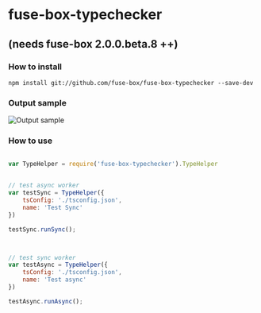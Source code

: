 # fuse-box-typechecker

## (needs fuse-box 2.0.0.beta.8 ++)

### How to install
```npm install git://github.com/fuse-box/fuse-box-typechecker --save-dev```


### Output sample
![Output sample](https://github.com/fuse-box/fuse-box-typechecker/raw/master/image/sampleNew.png "Output sample")


### How to use
```javascript

var TypeHelper = require('fuse-box-typechecker').TypeHelper


// test async worker
var testSync = TypeHelper({
    tsConfig: './tsconfig.json',
    name: 'Test Sync'
})

testSync.runSync();



// test sync worker
var testAsync = TypeHelper({
    tsConfig: './tsconfig.json',
    name: 'Test async'
})

testAsync.runAsync();


```



